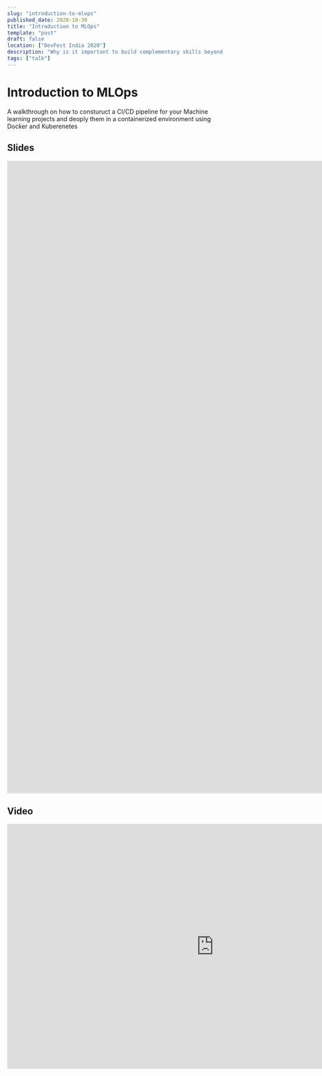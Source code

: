 ```yaml
---
slug: "introduction-to-mlops"
published_date: 2020-10-30
title: "Introduction to MLOps"
template: "post"
draft: false
location: ["DevFest India 2020"]
description: "Why is it important to build complementary skills beyond coding and how to build them"
tags: ["talk"]
---
```


# Introduction to MLOps

A walkthrough on how to consturuct a CI/CD pipeline for your Machine learning projects and deoply them in a containerized environment using Docker and Kuberenetes

## Slides

<iframe src="https://docs.google.com/presentation/d/e/2PACX-1vQXYUPVI4y1aeQbH9jS1oIxKVuS1dGlWLe_13fkLg1P-GfYP74hKFsk2CFKj1SJkCFlJe229dPGrt7j/embed?start=false&loop=false&delayms=3000" frameborder="0" width="2560" height="1469" allowfullscreen="true" mozallowfullscreen="true" webkitallowfullscreen="true"></iframe>

## Video

<iframe src="https://www.youtube.com/embed/-XABFDwndFI" frameborder="0" width="960" height="569" allowfullscreen="true" mozallowfullscreen="true" webkitallowfullscreen="true"></iframe>




